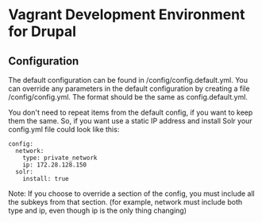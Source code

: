 # Vagrant Development Environment for Drupal

## Configuration
The default configuration can be found in /config/config.default.yml. 
You can override any parameters in the default configuration by creating
a file /config/config.yml. The format should be the same as config.default.yml.

You don't need to repeat items from the default config, if you want to keep them
the same. So, if you want use a static IP address and install Solr your config.yml
file could look like this:

```
config:
  network: 
    type: private_network
    ip: 172.28.128.150
  solr:
    install: true
```

Note: If you choose to override a section of the config, you must include all the
subkeys from that section. (for example, network must include both type and ip,
even though ip is the only thing changing)
